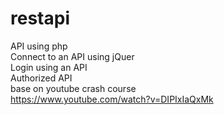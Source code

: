 # restapi
API using php<br>
Connect to an API using jQuer<br>
Login using an API<br>
Authorized API
<br>
base on youtube crash course<br>
https://www.youtube.com/watch?v=DIPIxIaQxMk
